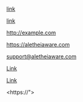 [link](/uri)

[link](/uri "title")

http://example.com

<https://aletheiaware.com>

<support@aletheiaware.com>

[Link](https://"</a><script>alert('ATTACK');</script><a>)

[Link](/uri '"></a><script>alert(`ATTACK`);</script><a href="')

<https://"</a><script>alert('ATTACK');</script><a>>

